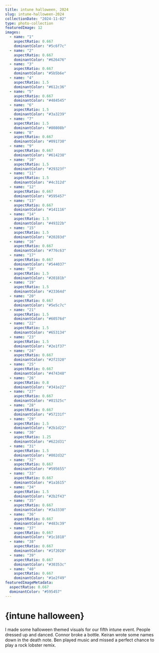 ```yaml
---
title: intune halloween, 2024
slug: intune-halloween-2024
collectionDate: "2024-11-02"
type: photo-collection
featuredImage: 12
images:
  - name: "1"
    aspectRatio: 0.667
    dominantColor: "#5c6f7c"
  - name: "2"
    aspectRatio: 0.667
    dominantColor: "#626476"
  - name: "3"
    aspectRatio: 0.667
    dominantColor: "#5b5b6e"
  - name: "4"
    aspectRatio: 1.5
    dominantColor: "#612c36"
  - name: "5"
    aspectRatio: 0.667
    dominantColor: "#484545"
  - name: "6"
    aspectRatio: 1.5
    dominantColor: "#3a3239"
  - name: "7"
    aspectRatio: 1.5
    dominantColor: "#80808b"
  - name: "8"
    aspectRatio: 0.667
    dominantColor: "#091730"
  - name: "9"
    aspectRatio: 0.667
    dominantColor: "#614238"
  - name: "10"
    aspectRatio: 1.5
    dominantColor: "#29323f"
  - name: "11"
    aspectRatio: 1.5
    dominantColor: "#4c312d"
  - name: "12"
    aspectRatio: 0.667
    dominantColor: "#595457"
  - name: "13"
    aspectRatio: 0.667
    dominantColor: "#141116"
  - name: "14"
    aspectRatio: 1.5
    dominantColor: "#49322b"
  - name: "15"
    aspectRatio: 1.5
    dominantColor: "#20283d"
  - name: "16"
    aspectRatio: 0.667
    dominantColor: "#776c63"
  - name: "17"
    aspectRatio: 0.667
    dominantColor: "#544037"
  - name: "18"
    aspectRatio: 1.5
    dominantColor: "#20181b"
  - name: "19"
    aspectRatio: 1.5
    dominantColor: "#23364d"
  - name: "20"
    aspectRatio: 0.667
    dominantColor: "#5e5c7c"
  - name: "21"
    aspectRatio: 1.5
    dominantColor: "#60576d"
  - name: "22"
    aspectRatio: 1.5
    dominantColor: "#653134"
  - name: "23"
    aspectRatio: 1.5
    dominantColor: "#2e1f37"
  - name: "24"
    aspectRatio: 0.667
    dominantColor: "#2f2320"
  - name: "25"
    aspectRatio: 0.667
    dominantColor: "#474348"
  - name: "26"
    aspectRatio: 0.8
    dominantColor: "#341e22"
  - name: "27"
    aspectRatio: 0.667
    dominantColor: "#81525c"
  - name: "28"
    aspectRatio: 0.667
    dominantColor: "#57231f"
  - name: "29"
    aspectRatio: 1.5
    dominantColor: "#2b1d22"
  - name: "30"
    aspectRatio: 1.25
    dominantColor: "#622d31"
  - name: "31"
    aspectRatio: 1.5
    dominantColor: "#802d32"
  - name: "32"
    aspectRatio: 0.667
    dominantColor: "#595655"
  - name: "33"
    aspectRatio: 0.667
    dominantColor: "#1a1615"
  - name: "34"
    aspectRatio: 1.5
    dominantColor: "#2b2f43"
  - name: "35"
    aspectRatio: 0.667
    dominantColor: "#3a3330"
  - name: "36"
    aspectRatio: 0.667
    dominantColor: "#483c39"
  - name: "37"
    aspectRatio: 0.667
    dominantColor: "#1c1818"
  - name: "38"
    aspectRatio: 0.667
    dominantColor: "#1f2028"
  - name: "39"
    aspectRatio: 0.667
    dominantColor: "#30353c"
  - name: "40"
    aspectRatio: 0.667
    dominantColor: "#1e2f49"
featuredImageMetadata:
  aspectRatio: 0.667
  dominantColor: "#595457"
---
```


# {intune halloween}
I made some halloween themed visuals for our fifth intune event. People dressed up and danced. Connor broke a bottle. Keiran wrote some names down in the death note. Ben played music and missed a perfect chance to play a rock lobster remix.
